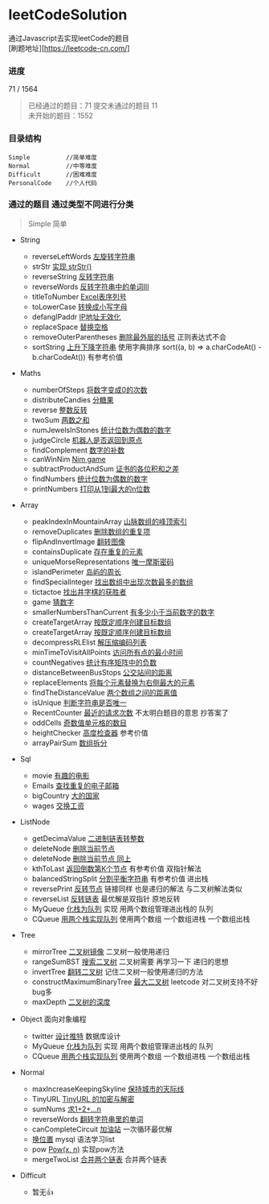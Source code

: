 # leetCodeSolution
通过Javascript去实现leetCode的题目  
[刷题地址][https://leetcode-cn.com/]  

### 进度
71 / 1564

> 已经通过的题目：71
> 提交未通过的题目 11  
> 未开始的题目：1552  

### 目录结构
```
Simple          //简单难度
Normal          //中等难度
Difficult       //困难难度
PersonalCode    //个人代码
```


### 通过的题目 通过类型不同进行分类
> Simple 简单
- String
    - reverseLeftWords [左旋转字符串](https://leetcode-cn.com/problems/zuo-xuan-zhuan-zi-fu-chuan-lcof/)
    - strStr [实现 strStr()](https://leetcode-cn.com/problems/implement-strstr/)
    - reverseString [反转字符串](https://leetcode-cn.com/problems/reverse-string/)
    - reverseWords [反转字符串中的单词Ⅲ](https://leetcode-cn.com/problems/reverse-words-in-a-string-iii/)
    - titleToNumber [Excel表序列号](https://leetcode-cn.com/problems/excel-sheet-column-number/)
    - toLowerCase [转换成小写字母](https://leetcode-cn.com/problems/to-lower-case/)
    - defangIPaddr [IP地址无效化](https://leetcode-cn.com/problems/defanging-an-ip-address/)
    - replaceSpace [替换空格](https://leetcode-cn.com/problems/ti-huan-kong-ge-lcof/)
    - removeOuterParentheses [删除最外层的括号](https://leetcode-cn.com/problems/remove-outermost-parentheses/) 正则表达式不会
    - sortString [上升下降字符串](https://leetcode-cn.com/problems/increasing-decreasing-string/) 使用字典排序 sort((a, b) => a.charCodeAt() - b.charCodeAt()) 有参考价值

- Maths
    - numberOfSteps [将数字变成0的次数](https://leetcode-cn.com/problems/number-of-steps-to-reduce-a-number-to-zero/)
    - distributeCandies [分糖果](https://leetcode-cn.com/problems/distribute-candies/)
    - reverse [整数反转](https://leetcode-cn.com/problems/reverse-integer/)
    - twoSum [两数之和](https://leetcode-cn.com/problems/two-sum/)
    - numJewelsInStones [统计位数为偶数的数字](https://leetcode-cn.com/problems/find-numbers-with-even-number-of-digits/)
    - judgeCircle [机器人是否返回到原点](https://leetcode-cn.com/problems/robot-return-to-origin/)
    - findComplement [数字的补数](https://leetcode-cn.com/problems/number-complement/)
    - canWinNim [Nim game](https://leetcode-cn.com/problems/nim-game/)
    - subtractProductAndSum [证书的各位积和之差](https://leetcode-cn.com/problems/subtract-the-product-and-sum-of-digits-of-an-integer/)
    - findNumbers [统计位数为偶数的数字](https://leetcode-cn.com/problems/find-numbers-with-even-number-of-digits/)
    - printNumbers [打印从1到最大的n位数](https://leetcode-cn.com/problems/da-yin-cong-1dao-zui-da-de-nwei-shu-lcof/)

- Array
     - peakIndexInMountainArray [山脉数组的峰顶索引](https://leetcode-cn.com/=problems/peak-index-in-a-mountain-array/])
     - removeDuplicates [删除数组的重复项](https://leetcode-cn.com/problems/remove-duplicates-from-sorted-array/)
     - flipAndInvertImage [翻转图像](https://leetcode-cn.com/problems/flipping-an-image/)
     - containsDuplicate [存在重复的元素](https://leetcode-cn.com/problems/contains-duplicate/)
     - uniqueMorseRepresentations [唯一摩斯密码](https://leetcode-cn.com/problems/unique-morse-code-words/)
     - islandPerimeter [岛屿的周长](https://leetcode-cn.com/problems/island-perimeter/)
     - findSpecialInteger [找出数组中出现次数最多的数组](https://leetcode-cn.com/problems/element-appearing-more-than-25-in-sorted-array/)
     - tictactoe [找出井字棋的获胜者](https://leetcode-cn.com/problems/find-winner-on-a-tic-tac-toe-game/)
     - game [猜数字](https://leetcode-cn.com/problems/guess-numbers/)
     - smallerNumbersThanCurrent [有多少小于当前数字的数字](https://leetcode-cn.com/problems/how-many-numbers-are-smaller-than-the-current-number/)
     - createTargetArray [按既定顺序创建目标数组](https://leetcode-cn.com/problems/create-target-array-in-the-given-order/)
     - createTargetArray [按既定顺序创建目标数组](https://leetcode-cn.com/problems/create-target-array-in-the-given-order/)
     - decompressRLElist [解压缩编码列表](https://leetcode-cn.com/problems/decompress-run-length-encoded-list/)
     - minTimeToVisitAllPoints [访问所有点的最小时间](https://leetcode-cn.com/problems/minimum-time-visiting-all-points/)
     - countNegatives [统计有序矩阵中的负数](https://leetcode-cn.com/problems/count-negative-numbers-in-a-sorted-matrix/)
     - distanceBetweenBusStops [公交站间的距离](https://leetcode-cn.com/problems/distance-between-bus-stops/)
     - replaceElements [将每个元素替换为右侧最大的元素](https://leetcode-cn.com/problems/replace-elements-with-greatest-element-on-right-side/)
     - findTheDistanceValue [两个数组之间的距离值](https://leetcode-cn.com/problems/find-the-distance-value-between-two-arrays/) 
     - isUnique [判断字符串是否唯一](https://leetcode-cn.com/problems/is-unique-lcci/)
     - RecentCounter [最近的请求次数](https://leetcode-cn.com/problems/number-of-recent-calls/) 不太明白题目的意思 抄答案了
     - oddCells [奇数值单元格的数目](https://leetcode-cn.com/problems/cells-with-odd-values-in-a-matrix/)
     - heightChecker [高度检查器](https://leetcode-cn.com/problems/height-checker/) 参考价值
     - arrayPairSum [数组拆分](https://leetcode-cn.com/problems/array-partition-i/)

- Sql
    - movie [有趣的电影](https://leetcode-cn.com/problems/not-boring-movies/)
    - Emails [查找重复的电子邮箱](https://leetcode-cn.com/problems/duplicate-emails/)
    - bigCountry [大的国家](https://leetcode-cn.com/problems/big-countries/submissions/)
    - wages [交换工资](https://leetcode-cn.com/problems/swap-salary/)

- ListNode
    - getDecimaValue [二进制链表转整数](https://leetcode-cn.com/problems/convert-binary-number-in-a-linked-list-to-integer/)
    - deleteNode [删除当前节点](https://leetcode-cn.com/problems/delete-node-in-a-linked-list/)
    - deleteNode [删除当前节点 同上](https://leetcode-cn.com/problems/delete-middle-node-lcci/)
    - kthToLast [返回倒数第K个节点](https://leetcode-cn.com/problems/kth-node-from-end-of-list-lcci/) 有参考价值 双指针解法
    - balancedStringSplit [分割平衡字符串](https://leetcode-cn.com/problems/split-a-string-in-balanced-strings/) 有参考价值 进出栈
    - reversePrint [反转节点](https://leetcode-cn.com/problems/cong-wei-dao-tou-da-yin-lian-biao-lcof/) 链接同样 也是递归的解法 与二叉树解法类似
    - reverseList [反转链表](https://leetcode-cn.com/problems/fan-zhuan-lian-biao-lcof/) 最优解是双指针 原地反转
    - MyQueue [化栈为队列](https://leetcode-cn.com/problems/implement-queue-using-stacks-lcci/) 实现 用两个数组管理进出栈的 队列
    - CQueue [用两个栈实现队列](https://leetcode-cn.com/problems/yong-liang-ge-zhan-shi-xian-dui-lie-lcof/) 使用两个数组 一个数组进栈 一个数组出栈


- Tree
    - mirrorTree [二叉树镜像](https://leetcode-cn.com/problems/er-cha-shu-de-jing-xiang-lcof/) 二叉树一般使用递归
    - rangeSumBST [搜索二叉树](https://leetcode-cn.com/problems/range-sum-of-bst/) 二叉树需要 再学习一下 递归的思想
    - invertTree [翻转二叉树](https://leetcode-cn.com/problems/invert-binary-tree/) 记住二叉树一般使用递归的方法
    - constructMaximumBinaryTree [最大二叉树](https://leetcode-cn.com/problems/maximum-binary-tree/) leetcode 对二叉树支持不好 bug多
    - maxDepth [二叉树的深度](https://leetcode-cn.com/problems/maximum-depth-of-binary-tree/)

- Object 面向对象编程
     - twitter [设计推特](https://leetcode-cn.com/problems/design-twitter/) 数据库设计
     - MyQueue [化栈为队列](https://leetcode-cn.com/problems/implement-queue-using-stacks-lcci/) 实现 用两个数组管理进出栈的 队列
     - CQueue [用两个栈实现队列](https://leetcode-cn.com/problems/yong-liang-ge-zhan-shi-xian-dui-lie-lcof/) 使用两个数组 一个数组进栈 一个数组出栈

- Normal
    - maxIncreaseKeepingSkyline [保持城市的天际线](https://leetcode-cn.com/problems/max-increase-to-keep-city-skyline/)
    - TinyURL [TinyURL 的加密与解密](https://leetcode-cn.com/problems/encode-and-decode-tinyurl/)
    - sumNums [求1+2+...n](https://leetcode-cn.com/problems/qiu-12n-lcof/)
    - reverseWords [翻转字符串里的单词](https://leetcode-cn.com/problems/reverse-words-in-a-string/)
    - canCompleteCircuit [加油站](https://leetcode-cn.com/problems/gas-station/) 一次循环最优解
    - [换位置](https://leetcode-cn.com/problems/exchange-seats/) mysql 语法学习list
    - pow [Pow(x, n)](https://leetcode-cn.com/problems/powx-n/) 实现pow方法
    - mergeTwoList [合并两个链表](https://leetcode-cn.com/problems/he-bing-liang-ge-pai-xu-de-lian-biao-lcof/) 合并两个链表

- Difficult
    - 暂无👍

